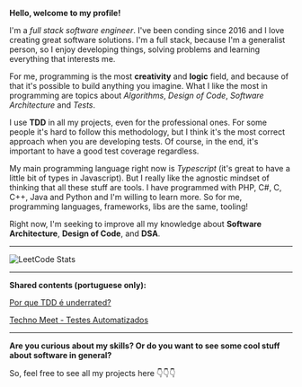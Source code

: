 **Hello, welcome to my profile!** 

I'm a *full stack software engineer*. I've been conding since 2016 and I love creating great software solutions. I'm a full stack, because I'm a generalist person, so I enjoy developing things, solving problems and learning everything that interests me.

For me, programming is the most **creativity** and **logic** field, and because of that it's possible to build anything you imagine. What I like the most in programming are topics about *Algorithms*, *Design of Code*, *Software Architecture* and *Tests*.

I use **TDD** in all my projects, even for the professional ones. For some people it's hard to follow this methodology, but I think it's the most correct approach when you are developing tests. Of course, in the end, it's important to have a good test coverage regardless.

My main programming language right now is *Typescript* (it's great to have a little bit of types in Javascript). But I really like the agnostic mindset of thinking that all these stuff are tools. I have programmed with PHP, C#, C, C++, Java and Python and I'm willing to learn more. So for me, programming languages, frameworks, libs are the same, tooling!

Right now, I'm seeking to improve all my knowledge about **Software Architecture**, **Design of Code**, and **DSA**.

---

![LeetCode Stats](https://leetcard.jacoblin.cool/hdev14?theme=dark&font=JetBrains%20Mono&ext=heatmap)

---

**Shared contents (portuguese only):**

[Por que TDD é underrated?](https://hdev.medium.com/por-que-tdd-é-underrated-5e2bd5cef2a6)

[Techno Meet - Testes Automatizados](https://youtu.be/vhMBQucge8k?si=0KEdOS6sj3PQoUiF)

---

**Are you curious about my skills? Or do you want to see some cool stuff about software in general?**

So, feel free to see all my projects here 👇👇👇

